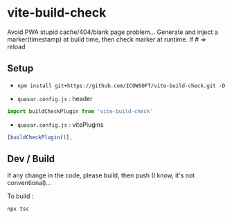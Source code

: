 # vite-build-check

Avoid PWA stupid cache/404/blank page problem...
Generate and inject a marker(timestamp) at build time, then check marker at runtime. If # => reload

## Setup
 * `npm install git+https://github.com/ICOWSOFT/vite-build-check.git -D`

 * `quasar.config.js` : header

```js
import buildCheckPlugin from 'vite-build-check'
```

* `quasar.config.js` : vitePlugins

```js
​[buildCheckPlugin()],
```

## Dev / Build

If any change in the code, please build, then push (I know, it's not conventional)...

To build :
```bash
npx tsc
```
